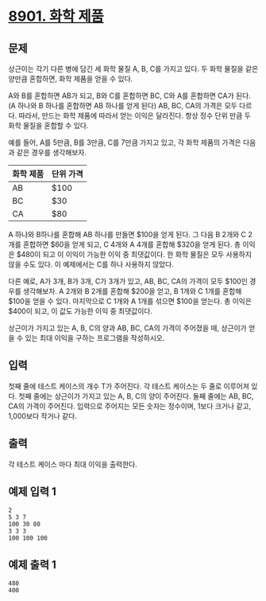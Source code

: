 # [8901. 화학 제품](https://www.acmicpc.net/problem/8901)

## 문제
상근이는 각기 다른 병에 담긴 세 화학 물질 A, B, C를 가지고 있다. 두 화학 물질을 같은 양만큼 혼합하면, 화학 제품을 얻을 수 있다.

A와 B를 혼합하면 AB가 되고, B와 C를 혼합하면 BC, C와 A를 혼합하면 CA가 된다. (A 하나와 B 하나를 혼합하면 AB 하나를 얻게 된다) AB, BC, CA의 가격은 모두 다르다. 따라서, 만드는 화학 제품에 따라서 얻는 이익은 달라진다. 항상 정수 단위 만큼 두 화학 물질을 혼합할 수 있다.

예를 들어, A를 5만큼, B를 3만큼, C를 7만큼 가지고 있고, 각 화학 제품의 가격은 다음과 같은 경우를 생각해보자.

| 화학 제품 | 단위 가격 |
|---|---|
| AB | $100 |
| BC | $30 |
| CA | $80 |

A 하나와 B하나를 혼합해 AB 하나를 만들면 $100을 얻게 된다. 그 다음 B 2개와 C 2개를 혼합하면 $60을 얻게 되고, C 4개와 A 4개를 혼합해 $320을 얻게 된다. 총 이익은 $480이 되고 이 이익이 가능한 이익 중 최댓값이다. 한 화학 물질은 모두 사용하지 않을 수도 있다. 이 예제에서는 C를 하나 사용하지 않았다.

다른 예로, A가 3개, B가 3개, C가 3개가 있고, AB, BC, CA의 가격이 모두 $100인 경우를 생각해보자. A 2개와 B 2개를 혼합해 $200을 얻고, B 1개와 C 1개를 혼합해 $100을 얻을 수 있다. 마지막으로 C 1개와 A 1개를 섞으면 $100을 얻는다. 총 이익은 $400이 되고, 이 값도 가능한 이익 중 최댓값이다.

상근이가 가지고 있는 A, B, C의 양과 AB, BC, CA의 가격이 주어졌을 때, 상근이가 얻을 수 있는 최대 이익을 구하는 프로그램을 작성하시오.

## 입력
첫째 줄에 테스트 케이스의 개수 T가 주어진다. 각 테스트 케이스는 두 줄로 이루어져 있다. 첫째 줄에는 상근이가 가지고 있는 A, B, C의 양이 주어진다. 둘째 줄에는 AB, BC, CA의 가격이 주어진다. 입력으로 주어지는 모든 숫자는 정수이며, 1보다 크거나 같고, 1,000보다 작거나 같다.

## 출력
각 테스트 케이스 마다 최대 이익을 출력한다.

## 예제 입력 1 
```
2
5 3 7
100 30 80
3 3 3
100 100 100
```
## 예제 출력 1 
```
480
400
```